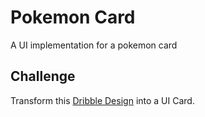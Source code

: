 # Pokemon Card

A UI implementation for a pokemon card

## Challenge

Transform this [Dribble Design](https://dribbble.com/shots/4619445-Charmeleon) into a UI Card.





